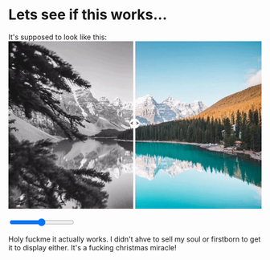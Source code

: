 <!-- pagetitle:CSS before and after slider -->
<!-- layout:page.php -->
<!-- pagedate:03/20/2024 -->
<!-- pageimage:pages/posts/images/cssbeforeandaftersliderexample.gif -->
<!-- pageexcerpt:This was the first plugin I added. I never actually tried it though... Whoops? -->
<!-- pagekeywords:before,after,slider,comparison -->
<!-- pageauthor:Scary le Poo -->
<!-- pagetype:article -->

# Lets see if this works...

It's supposed to look like this:
![CSS Before and After Slider](pages/posts/images/cssbeforeandaftersliderexample.gif)

<div class="slidercontainer">
    <div class="image before" style="background-image:url('pages/posts/images/coding-computer-thumb.webp');"></div>
    <div class="image after" style="background-image:url('pages/posts/images/babykitty.webp');"></div>
    <input type="range" class="slider" min="1" max="100" value="50" />
    <div class="slider-button"></div>
</div>

Holy fuckme it actually works. I didn't ahve to sell my soul or firstborn to get it to display either. It's a fucking christmas miracle!